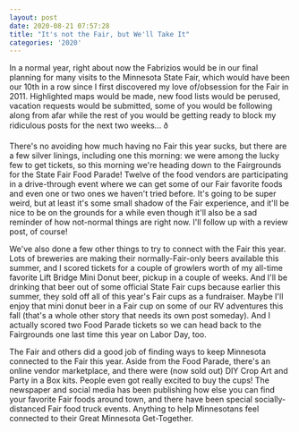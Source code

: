 ```yaml
---
layout: post
date: 2020-08-21 07:57:28
title: "It's not the Fair, but We'll Take It"
categories: '2020'
---
```


In a normal year, right about now the Fabrizios would be in our final planning for many visits to the Minnesota State Fair, which would have been our 10th in a row since I first discovered my love of/obsession for the Fair in 2011. Highlighted maps would be made, new food lists would be perused, vacation requests would be submitted, some of you would be following along from afar while the rest of you would be getting ready to block my ridiculous posts for the next two weeks... ð

There's no avoiding how much having no Fair this year sucks, but there are a few silver linings, including one this morning: we were among the lucky few to get tickets, so this morning we're heading down to the Fairgrounds for the State Fair Food Parade! Twelve of the food vendors are participating in a drive-through event where we can get some of our Fair favorite foods and even one or two ones we haven't tried before. It's going to be super weird, but at least it's some small shadow of the Fair experience, and it'll be nice to be on the grounds for a while even though it'll also be a sad reminder of how not-normal things are right now. I'll follow up with a review post, of course! 

We've also done a few other things to try to connect with the Fair this year. Lots of breweries are making their normally-Fair-only beers available this summer, and I scored tickets for a couple of growlers worth of my all-time favorite Lift Bridge Mini Donut beer, pickup in a couple of weeks. And I'll be drinking that beer out of some official State Fair cups because earlier this summer, they sold off all of this year's Fair cups as a fundraiser. Maybe I'll enjoy that mini donut beer in a Fair cup on some of our RV adventures this fall (that's a whole other story that needs its own post someday). And I actually scored two Food Parade tickets so we can head back to the Fairgrounds one last time this year on Labor Day, too. 

The Fair and others did a good job of finding ways to keep Minnesota connected to the Fair this year. Aside from the Food Parade, there's an online vendor marketplace, and there were (now sold out) DIY Crop Art and Party in a Box kits. People even got really excited to buy the cups! The newspaper and social media has been publishing how else you can find your favorite Fair foods around town, and there have been special socially-distanced Fair food truck events. Anything to help Minnesotans feel connected to their Great Minnesota Get-Together.

